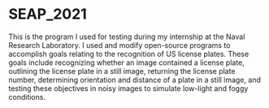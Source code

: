 # SEAP_2021
This is the program I used for testing during my internship at the Naval Research Laboratory. I used and modify open-source programs to accomplish goals relating to the recognition of US license plates. These goals include recognizing whether an image contained a license plate, outlining the license plate in a still image, returning the license plate number, determining orientation and distance of a plate in a still image, and testing these objectives in noisy images to simulate low-light and foggy conditions.
